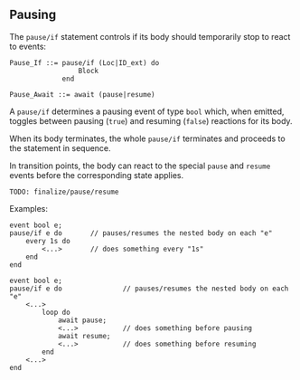 ## Pausing

The `pause/if` statement controls if its body should temporarily stop to react
to events:

```ceu
Pause_If ::= pause/if (Loc|ID_ext) do
                 Block
             end

Pause_Await ::= await (pause|resume)
```

A `pause/if` determines a pausing event of type `bool` which, when emitted,
toggles between pausing (`true`) and resuming (`false`) reactions for its body.

When its body terminates, the whole `pause/if` terminates and proceeds to the
statement in sequence.

In transition points, the body can react to the special `pause` and `resume`
events before the corresponding state applies.

`TODO: finalize/pause/resume`

Examples:

```ceu
event bool e;
pause/if e do       // pauses/resumes the nested body on each "e"
    every 1s do
        <...>       // does something every "1s"
    end
end
```

```ceu
event bool e;
pause/if e do               // pauses/resumes the nested body on each "e"
    <...>
        loop do
            await pause;
            <...>           // does something before pausing
            await resume;
            <...>           // does something before resuming
        end
    <...>
end
```

<!--
*Note: The timeouts for timers remain frozen while paused.*
-->
